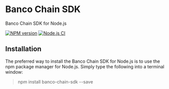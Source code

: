 # Banco Chain SDK

Banco Chain SDK for Node.js

[![NPM version][npm-image]][npm-url]
[![Node.js CI](https://github.com/RABC-Group/banco-chain-sdk-nodejs/actions/workflows/node.yml/badge.svg)](https://github.com/RABC-Group/banco-chain-sdk-nodejs/actions/workflows/node.yml)

[npm-image]: https://img.shields.io/npm/v/banco-chain-sdk.svg?style=flat-square
[npm-url]: https://npmjs.org/package/banco-chain-sdk

## Installation

The preferred way to install the Banco Chain SDK for Node.js is to use the npm package manager for Node.js. Simply type the following into a terminal window:

> npm install banco-chain-sdk --save